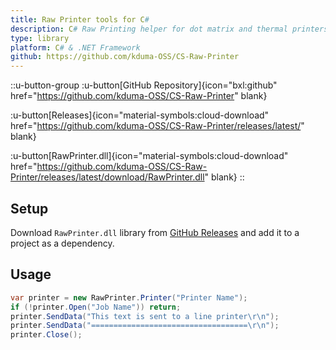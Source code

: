 ```yaml
---
title: Raw Printer tools for C#
description: C# Raw Printing helper for dot matrix and thermal printers.
type: library
platform: C# & .NET Framework
github: https://github.com/kduma-OSS/CS-Raw-Printer
---
```


::u-button-group
:u-button[GitHub Repository]{icon="bxl:github" href="https://github.com/kduma-OSS/CS-Raw-Printer" blank}

:u-button[Releases]{icon="material-symbols:cloud-download" href="https://github.com/kduma-OSS/CS-Raw-Printer/releases/latest/" blank}

:u-button[RawPrinter.dll]{icon="material-symbols:cloud-download" href="https://github.com/kduma-OSS/CS-Raw-Printer/releases/latest/download/RawPrinter.dll" blank}
::

## Setup

Download `RawPrinter.dll` library from [GitHub Releases](https://github.com/kduma-OSS/CS-Raw-Printer/releases/latest) and add it to a project as a dependency.



## Usage
``` csharp
var printer = new RawPrinter.Printer("Printer Name");
if (!printer.Open("Job Name")) return;
printer.SendData("This text is sent to a line printer\r\n");
printer.SendData("===================================\r\n");
printer.Close();
```